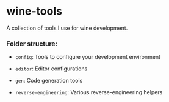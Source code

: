 # wine-tools
A collection of tools I use for wine development.

### Folder structure:

* `config`: Tools to configure your development environment

* `editor`: Editor configurations

* `gen`: Code generation tools

* `reverse-engineering`: Various reverse-engineering helpers

